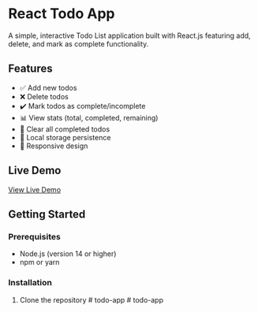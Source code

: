 # React Todo App

A simple, interactive Todo List application built with React.js featuring add, delete, and mark as complete functionality.

## Features

- ✅ Add new todos
- ❌ Delete todos
- ✔️ Mark todos as complete/incomplete
- 📊 View stats (total, completed, remaining)
- 🧹 Clear all completed todos
- 💾 Local storage persistence
- 📱 Responsive design

## Live Demo

[View Live Demo](https://abhishek4me.github.io/todo-app)

## Getting Started

### Prerequisites

- Node.js (version 14 or higher)
- npm or yarn

### Installation

1. Clone the repository
#   t o d o - a p p  
 #   t o d o - a p p  
 